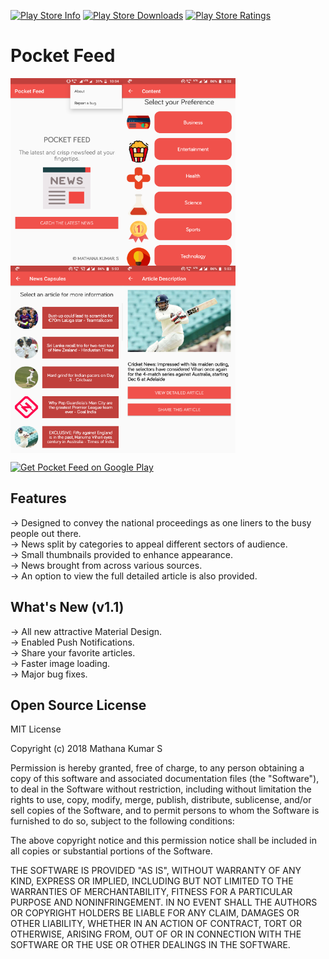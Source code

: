 [![Play Store Info](https://img.shields.io/badge/Play_Store-v1.1-36B0C1.svg?style=flat-square&v=1.1)](https://play.google.com/store/apps/details?id=io.github.capturemathan.pocketfeed) [![Play Store Downloads](https://img.shields.io/badge/Downloads-100+-E04253.svg?style=flat-square)](https://play.google.com/store/apps/details?id=io.github.capturemathan.pocketfeed)  [![Play Store Ratings](https://img.shields.io/badge/Ratings-4.91-brightgreen.svg?style=flat-square)](https://play.google.com/store/apps/details?id=io.github.capturemathan.pocketfeed)

# Pocket Feed
<img align="left" width="180" height="300" src="https://github.com/capturemathan/PocketFeed/blob/master/Main%20Screen.png">
<img align="center" width="180" height="300" src="https://github.com/capturemathan/PocketFeed/blob/master/Contents.png">
<img align="left" width="180" height="300" src="https://github.com/capturemathan/PocketFeed/blob/master/News%20Capsule.png">
<img align="center" width="180" height="300" src="https://github.com/capturemathan/PocketFeed/blob/master/Detailed.png">

[<img src="https://play.google.com/intl/en_us/badges/images/apps/en-play-badge-border.png" width="200" alt="Get Pocket Feed on Google Play" />](https://play.google.com/store/apps/details?id=io.github.capturemathan.pocketfeed "Get Pocket Feed on Google Play")

## Features
-> Designed to convey the national proceedings as one liners to the busy people out there.<br />
-> News split by categories to appeal different sectors of audience.<br />
-> Small thumbnails provided to enhance appearance.<br />
-> News brought from across various sources.<br />
-> An option to view the full detailed article is also provided.<br />

## What's New (v1.1)
-> All new attractive Material Design.<br />
-> Enabled Push Notifications.<br />
-> Share your favorite articles.<br />
-> Faster image loading.<br />
-> Major bug fixes.<br />

## Open Source License
MIT License

Copyright (c) 2018 Mathana Kumar S

Permission is hereby granted, free of charge, to any person obtaining a copy
of this software and associated documentation files (the "Software"), to deal
in the Software without restriction, including without limitation the rights
to use, copy, modify, merge, publish, distribute, sublicense, and/or sell
copies of the Software, and to permit persons to whom the Software is
furnished to do so, subject to the following conditions:

The above copyright notice and this permission notice shall be included in all
copies or substantial portions of the Software.

THE SOFTWARE IS PROVIDED "AS IS", WITHOUT WARRANTY OF ANY KIND, EXPRESS OR
IMPLIED, INCLUDING BUT NOT LIMITED TO THE WARRANTIES OF MERCHANTABILITY,
FITNESS FOR A PARTICULAR PURPOSE AND NONINFRINGEMENT. IN NO EVENT SHALL THE
AUTHORS OR COPYRIGHT HOLDERS BE LIABLE FOR ANY CLAIM, DAMAGES OR OTHER
LIABILITY, WHETHER IN AN ACTION OF CONTRACT, TORT OR OTHERWISE, ARISING FROM,
OUT OF OR IN CONNECTION WITH THE SOFTWARE OR THE USE OR OTHER DEALINGS IN THE
SOFTWARE.
